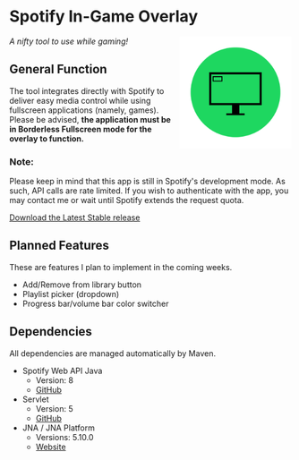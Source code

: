 # Spotify In-Game Overlay

<img align="right" src="src/main/java/az/araezarzosa/spotifyoverlay/spotify_in_game_overlay/icon.png?raw=true" height="200" width="200">

*A nifty tool to use while gaming!*


## General Function
The tool integrates directly with Spotify to deliver easy media control while using fullscreen applications (namely, games). 
Please be advised, **the application must be in Borderless Fullscreen mode for the overlay to function.**

### Note:
Please keep in mind that this app is still in Spotify's development mode. As such, API calls are rate limited. If you wish to authenticate with the app, you may contact me or wait until Spotify extends the request quota.

[Download the Latest Stable release](https://github.com/azarzosa/in-game-overlay-new/releases/download/v1.0/SpotifyOverlay.exe)

## Planned Features
These are features I plan to implement in the coming weeks.
- Add/Remove from library button
- Playlist picker (dropdown)
- Progress bar/volume bar color switcher

## Dependencies
All dependencies are managed automatically by Maven.
- Spotify Web API Java
  - Version: 8
  - [GitHub](https://github.com/spotify-web-api-java/spotify-web-api-java)
- Servlet
  - Version: 5
  - [GitHub](https://github.com/jakartaee/servlet)
- JNA / JNA Platform
  - Versions: 5.10.0
  - [Website](https://github.com/java-native-access/jna)
